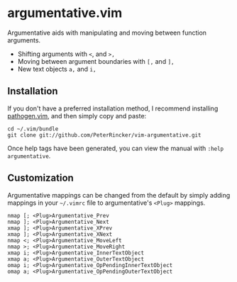 # argumentative.vim

Argumentative aids with manipulating and moving between function arguments.

* Shifting arguments with `<`, and `>,`
* Moving between argument boundaries with `[,` and `],`
* New text objects `a,` and `i,`

## Installation

If you don't have a preferred installation method, I recommend
installing [pathogen.vim](https://github.com/tpope/vim-pathogen), and
then simply copy and paste:

    cd ~/.vim/bundle
    git clone git://github.com/PeterRincker/vim-argumentative.git

Once help tags have been generated, you can view the manual with
`:help argumentative`.


## Customization

Argumentative mappings can be changed from the default by simply adding
mappings in your `~/.vimrc` file to argumentative's `<Plug>` mappings.

    nmap [; <Plug>Argumentative_Prev
    nmap ]; <Plug>Argumentative_Next
    xmap ]; <Plug>Argumentative_XPrev
    xmap ]; <Plug>Argumentative_XNext
    nmap <; <Plug>Argumentative_MoveLeft
    nmap >; <Plug>Argumentative_MoveRight
    xmap i; <Plug>Argumentative_InnerTextObject
    xmap a; <Plug>Argumentative_OuterTextObject
    omap i; <Plug>Argumentative_OpPendingInnerTextObject
    omap a; <Plug>Argumentative_OpPendingOuterTextObject
